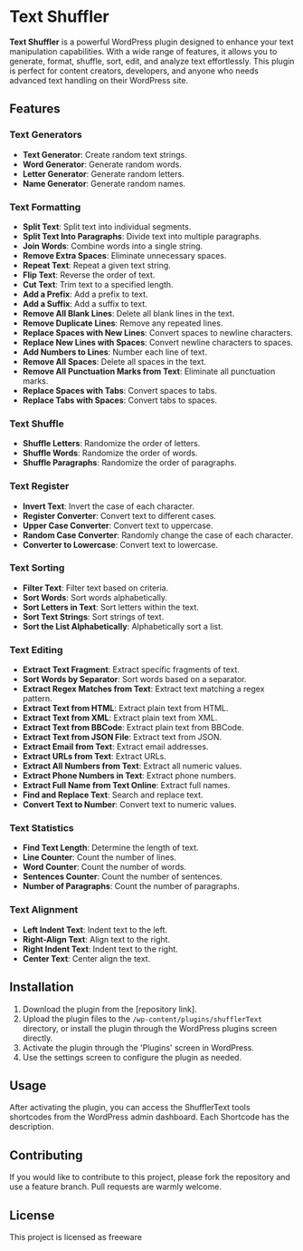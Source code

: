 # Text Shuffler

**Text Shuffler** is a powerful WordPress plugin designed to enhance your text manipulation capabilities. With a wide range of features, it allows you to generate, format, shuffle, sort, edit, and analyze text effortlessly. This plugin is perfect for content creators, developers, and anyone who needs advanced text handling on their WordPress site.

## Features

### Text Generators
- **Text Generator**: Create random text strings.
- **Word Generator**: Generate random words.
- **Letter Generator**: Generate random letters.
- **Name Generator**: Generate random names.

### Text Formatting
- **Split Text**: Split text into individual segments.
- **Split Text Into Paragraphs**: Divide text into multiple paragraphs.
- **Join Words**: Combine words into a single string.
- **Remove Extra Spaces**: Eliminate unnecessary spaces.
- **Repeat Text**: Repeat a given text string.
- **Flip Text**: Reverse the order of text.
- **Cut Text**: Trim text to a specified length.
- **Add a Prefix**: Add a prefix to text.
- **Add a Suffix**: Add a suffix to text.
- **Remove All Blank Lines**: Delete all blank lines in the text.
- **Remove Duplicate Lines**: Remove any repeated lines.
- **Replace Spaces with New Lines**: Convert spaces to newline characters.
- **Replace New Lines with Spaces**: Convert newline characters to spaces.
- **Add Numbers to Lines**: Number each line of text.
- **Remove All Spaces**: Delete all spaces in the text.
- **Remove All Punctuation Marks from Text**: Eliminate all punctuation marks.
- **Replace Spaces with Tabs**: Convert spaces to tabs.
- **Replace Tabs with Spaces**: Convert tabs to spaces.

### Text Shuffle
- **Shuffle Letters**: Randomize the order of letters.
- **Shuffle Words**: Randomize the order of words.
- **Shuffle Paragraphs**: Randomize the order of paragraphs.

### Text Register
- **Invert Text**: Invert the case of each character.
- **Register Converter**: Convert text to different cases.
- **Upper Case Converter**: Convert text to uppercase.
- **Random Case Converter**: Randomly change the case of each character.
- **Converter to Lowercase**: Convert text to lowercase.

### Text Sorting
- **Filter Text**: Filter text based on criteria.
- **Sort Words**: Sort words alphabetically.
- **Sort Letters in Text**: Sort letters within the text.
- **Sort Text Strings**: Sort strings of text.
- **Sort the List Alphabetically**: Alphabetically sort a list.

### Text Editing
- **Extract Text Fragment**: Extract specific fragments of text.
- **Sort Words by Separator**: Sort words based on a separator.
- **Extract Regex Matches from Text**: Extract text matching a regex pattern.
- **Extract Text from HTML**: Extract plain text from HTML.
- **Extract Text from XML**: Extract plain text from XML.
- **Extract Text from BBCode**: Extract plain text from BBCode.
- **Extract Text from JSON File**: Extract text from JSON.
- **Extract Email from Text**: Extract email addresses.
- **Extract URLs from Text**: Extract URLs.
- **Extract All Numbers from Text**: Extract all numeric values.
- **Extract Phone Numbers in Text**: Extract phone numbers.
- **Extract Full Name from Text Online**: Extract full names.
- **Find and Replace Text**: Search and replace text.
- **Convert Text to Number**: Convert text to numeric values.

### Text Statistics
- **Find Text Length**: Determine the length of text.
- **Line Counter**: Count the number of lines.
- **Word Counter**: Count the number of words.
- **Sentences Counter**: Count the number of sentences.
- **Number of Paragraphs**: Count the number of paragraphs.

### Text Alignment
- **Left Indent Text**: Indent text to the left.
- **Right-Align Text**: Align text to the right.
- **Right Indent Text**: Indent text to the right.
- **Center Text**: Center align the text.

## Installation

1. Download the plugin from the [repository link].
2. Upload the plugin files to the `/wp-content/plugins/shufflerText` directory, or install the plugin through the WordPress plugins screen directly.
3. Activate the plugin through the 'Plugins' screen in WordPress.
4. Use the settings screen to configure the plugin as needed.

## Usage

After activating the plugin, you can access the ShufflerText tools shortcodes from the WordPress admin dashboard. Each Shortcode has the description.

## Contributing

If you would like to contribute to this project, please fork the repository and use a feature branch. Pull requests are warmly welcome.

## License

This project is licensed as freeware

